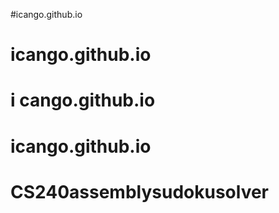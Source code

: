 #icango.github.io
# icango.github.io
# i cango.github.io
# icango.github.io
# CS240assemblysudokusolver
